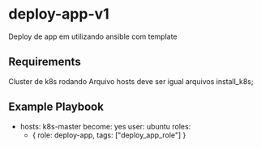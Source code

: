 deploy-app-v1
=========

Deploy de app em utilizando ansible com template


Requirements
------------

Cluster de k8s rodando
Arquivo hosts deve ser igual arquivos install_k8s;


Example Playbook
----------------

- hosts: k8s-master
  become: yes
  user: ubuntu
  roles:
  - { role: deploy-app, tags: ["deploy_app_role"]  }

